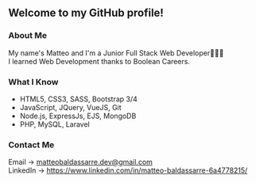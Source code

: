 ## Welcome to my GitHub profile!

### About Me
My name's Matteo and I'm a Junior Full Stack Web Developer👨🏻‍💻 <br>
I learned Web Development thanks to Boolean Careers.

### What I Know
- HTML5, CSS3, SASS, Bootstrap 3/4
- JavaScript, JQuery, VueJS, Git
- Node.js, ExpressJs, EJS, MongoDB
- PHP, MySQL, Laravel

### Contact Me
Email -> matteobaldassarre.dev@gmail.com <br>
LinkedIn -> https://www.linkedin.com/in/matteo-baldassarre-6a4778215/



